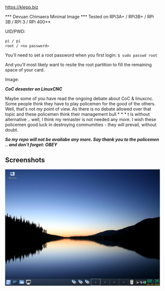 https://klepp.biz

*** Devuan Chimaera Minimal Image ***
Tested on RPi3A+ / RPi3B+ / RPi 3B / RPI 3 / RPi 400**

UID/PWD: 
```
pi / pi
root / <no password>
```

You'll need to set a root password when you first login:
`$ sudo passwd root`

And you'll most likely want to resite the root partition to fill the remaining space of your card.

Image: 

***CoC desaster on LinuxCNC***

Maybe some of you have read the ongoing debate about CoC & linuxcnc. Some people think they have to play policemen for the good of the others. Well, that's not my point of view. As there is no debate allowed over that topic and these policemen think their management bull * * * t is without alternative .. well, I think my remaster is not needed any more. I wish these policemen good luck in destroying commumities - they will prevail, without doubt.

***So my repo will not be availabe any more. Say thank you to the policemen .. and don't forget: OBEY***

## Screenshots
![Screenshot TDE14.1](https://github.com/zwieblum/devuan-images/blob/master/Bildschirmfoto1.png)

